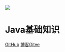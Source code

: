 <!-- _coverpage.md -->

![](\_coverpage.assets\icon.svg)

# Java基础知识

[GitHub](https://github.com/jiang-shijie826)
[博客](http://www.treeting.top/)[Gitee](https://gitee.com/shijie-jiang)

